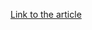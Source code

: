 [Link to the article](https://www.microsoft.com/en-us/security/blog/2025/08/21/think-before-you-clickfix-analyzing-the-clickfix-social-engineering-technique/)
